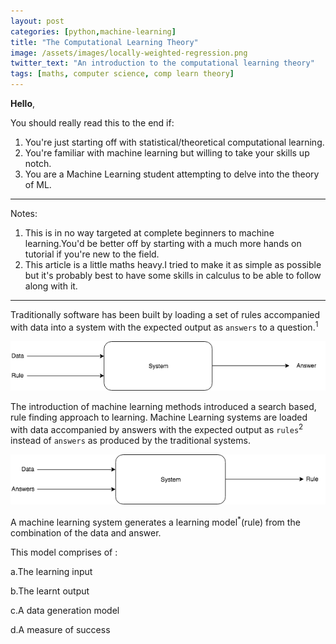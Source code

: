 ```yaml
---
layout: post
categories: [python,machine-learning]
title: "The Computational Learning Theory"
image: /assets/images/locally-weighted-regression.png 
twitter_text: "An introduction to the computational learning theory"
tags: [maths, computer science, comp learn theory]
---
```



__Hello__, 

You should really read this to the end if:

1. You're just starting off with statistical/theoretical computational learning.
2. You're familiar with machine learning but willing to take your skills up notch.
3. You are a Machine Learning student attempting to delve into the theory of ML.


---------------------------------------------------------------------------------------------------------------------------------------

Notes:
1. This is in no way targeted at complete beginners to machine learning.You'd be better off by starting with a much more hands on 
tutorial if you're new to the field.
2. This article is a little maths heavy.I tried to make it as simple as possible but it's probably best to have some skills in calculus to be able to follow along with it.
 

---------------------------------------------------------------------------------------------------------------------------------------

Traditionally software has been built by loading a set of rules accompanied with data into a system with
the expected output as `answers` to a question.<sup>1</sup>

![Traditional Systems.](/assets/images/trad_sys.png) 

The introduction of machine learning methods introduced a search based, rule finding approach to learning.
Machine Learning systems are loaded with data accompanied by answers with the expected output as `rules`<sup>2</sup> instead of `answers` as 
produced by the traditional systems.

![ML Systems.](/assets/images/ml_sys.png)

A machine learning system generates a learning model<sup>*</sup>(rule) from the combination of the data and answer.

This model comprises of :

a.The learning input

b.The learnt output

c.A data generation model

d.A measure of success

